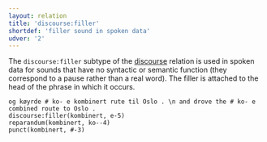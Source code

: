```yaml
---
layout: relation
title: 'discourse:filler'
shortdef: 'filler sound in spoken data'
udver: '2'
---
```


The `discourse:filler` subtype of the [discourse]() relation is used in spoken data for sounds
that have no syntactic or semantic function (they correspond to a pause rather than a real word).
The filler is attached to the head of the phrase in which it occurs.

~~~ sdparse
og køyrde # ko- e kombinert rute til Oslo . \n and drove the # ko- e combined route to Oslo .
discourse:filler(kombinert, e-5)
reparandum(kombinert, ko--4)
punct(kombinert, #-3)
~~~

<!-- Interlanguage links updated So kvě 14 19:03:31 CEST 2022 -->
